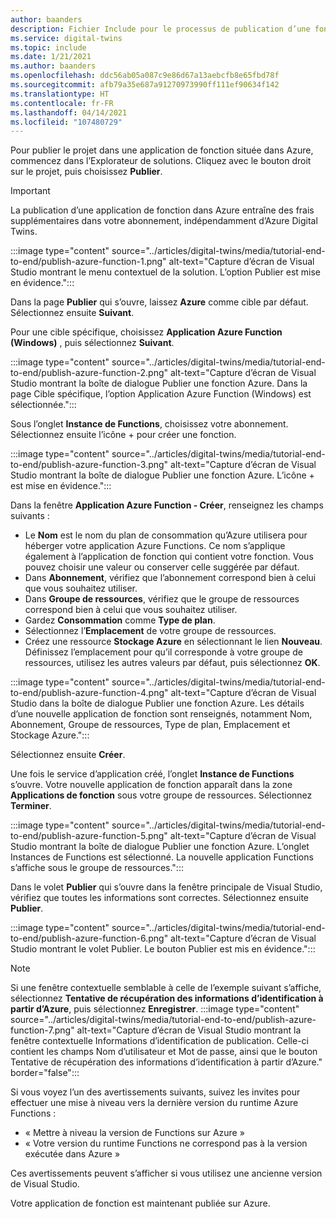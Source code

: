 ```yaml
---
author: baanders
description: Fichier Include pour le processus de publication d’une fonction Azure à partir de Visual Studio
ms.service: digital-twins
ms.topic: include
ms.date: 1/21/2021
ms.author: baanders
ms.openlocfilehash: ddc56ab05a087c9e86d67a13aebcfb8e65fbd78f
ms.sourcegitcommit: afb79a35e687a91270973990ff111ef90634f142
ms.translationtype: HT
ms.contentlocale: fr-FR
ms.lasthandoff: 04/14/2021
ms.locfileid: "107480729"
---
```

Pour publier le projet dans une application de fonction située dans Azure, commencez dans l’Explorateur de solutions. Cliquez avec le bouton droit sur le projet, puis choisissez **Publier**.

> [!IMPORTANT] 
> La publication d’une application de fonction dans Azure entraîne des frais supplémentaires dans votre abonnement, indépendamment d’Azure Digital Twins.

:::image type="content" source="../articles/digital-twins/media/tutorial-end-to-end/publish-azure-function-1.png" alt-text="Capture d’écran de Visual Studio montrant le menu contextuel de la solution. L’option Publier est mise en évidence.":::

Dans la page **Publier** qui s’ouvre, laissez **Azure** comme cible par défaut. Sélectionnez ensuite **Suivant**. 

Pour une cible spécifique, choisissez **Application Azure Function (Windows)** , puis sélectionnez **Suivant**.

:::image type="content" source="../articles/digital-twins/media/tutorial-end-to-end/publish-azure-function-2.png" alt-text="Capture d’écran de Visual Studio montrant la boîte de dialogue Publier une fonction Azure. Dans la page Cible spécifique, l’option Application Azure Function (Windows) est sélectionnée.":::

Sous l’onglet **Instance de Functions**, choisissez votre abonnement. Sélectionnez ensuite l’icône + pour créer une fonction.

:::image type="content" source="../articles/digital-twins/media/tutorial-end-to-end/publish-azure-function-3.png" alt-text="Capture d’écran de Visual Studio montrant la boîte de dialogue Publier une fonction Azure. L’icône + est mise en évidence.":::

Dans la fenêtre **Application Azure Function - Créer**, renseignez les champs suivants :
* Le **Nom** est le nom du plan de consommation qu’Azure utilisera pour héberger votre application Azure Functions. Ce nom s’applique également à l’application de fonction qui contient votre fonction. Vous pouvez choisir une valeur ou conserver celle suggérée par défaut.
* Dans **Abonnement**, vérifiez que l’abonnement correspond bien à celui que vous souhaitez utiliser. 
* Dans **Groupe de ressources**, vérifiez que le groupe de ressources correspond bien à celui que vous souhaitez utiliser.
* Gardez **Consommation** comme **Type de plan**.
* Sélectionnez l’**Emplacement** de votre groupe de ressources.
* Créez une ressource **Stockage Azure** en sélectionnant le lien **Nouveau**. Définissez l’emplacement pour qu’il corresponde à votre groupe de ressources, utilisez les autres valeurs par défaut, puis sélectionnez **OK**.

:::image type="content" source="../articles/digital-twins/media/tutorial-end-to-end/publish-azure-function-4.png" alt-text="Capture d’écran de Visual Studio dans la boîte de dialogue Publier une fonction Azure. Les détails d’une nouvelle application de fonction sont renseignés, notamment Nom, Abonnement, Groupe de ressources, Type de plan, Emplacement et Stockage Azure.":::

Sélectionnez ensuite **Créer**.

Une fois le service d’application créé, l’onglet **Instance de Functions** s’ouvre. Votre nouvelle application de fonction apparaît dans la zone **Applications de fonction** sous votre groupe de ressources. Sélectionnez **Terminer**.

:::image type="content" source="../articles/digital-twins/media/tutorial-end-to-end/publish-azure-function-5.png" alt-text="Capture d’écran de Visual Studio montrant la boîte de dialogue Publier une fonction Azure. L’onglet Instances de Functions est sélectionné. La nouvelle application Functions s’affiche sous le groupe de ressources.":::

Dans le volet **Publier** qui s’ouvre dans la fenêtre principale de Visual Studio, vérifiez que toutes les informations sont correctes. Sélectionnez ensuite **Publier**.

:::image type="content" source="../articles/digital-twins/media/tutorial-end-to-end/publish-azure-function-6.png" alt-text="Capture d’écran de Visual Studio montrant le volet Publier. Le bouton Publier est mis en évidence.":::

> [!NOTE]
> Si une fenêtre contextuelle semblable à celle de l’exemple suivant s’affiche, sélectionnez **Tentative de récupération des informations d’identification à partir d’Azure**, puis sélectionnez **Enregistrer**.
> :::image type="content" source="../articles/digital-twins/media/tutorial-end-to-end/publish-azure-function-7.png" alt-text="Capture d’écran de Visual Studio montrant la fenêtre contextuelle Informations d’identification de publication. Celle-ci contient les champs Nom d’utilisateur et Mot de passe, ainsi que le bouton Tentative de récupération des informations d’identification à partir d’Azure." border="false":::
>
> Si vous voyez l’un des avertissements suivants, suivez les invites pour effectuer une mise à niveau vers la dernière version du runtime Azure Functions :
> * « Mettre à niveau la version de Functions sur Azure »
> * « Votre version du runtime Functions ne correspond pas à la version exécutée dans Azure »
>
> Ces avertissements peuvent s’afficher si vous utilisez une ancienne version de Visual Studio.

Votre application de fonction est maintenant publiée sur Azure.
